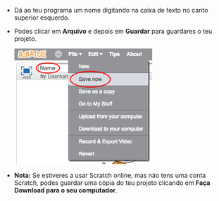 + Dá ao teu programa um nome digitando na caixa de texto no canto superior esquerdo.

+ Podes clicar em **Arquivo** e depois em **Guardar** para guardares o teu projeto.
    
    ![screenshot](images/save.png)

+ **Nota:** Se estiveres a usar Scratch online, mas não tens uma conta Scratch, podes guardar uma cópia do teu projeto clicando em **Faça Download para o seu computador**.